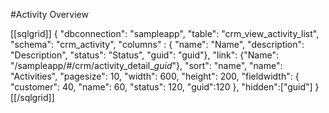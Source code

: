 #Activity Overview

[[sqlgrid]]
    {
        "dbconnection": "sampleapp",
        "table": "crm_view_activity_list",
        "schema": "crm_activity",
        "columns" : {
            "name": "Name",
            "description": "Description",
            "status": "Status",
            "guid": "guid"},
        "link": {"Name": "/sampleapp/#/crm/activity_detail_$guid$"},
        "sort": "name",
        "name": "Activities",
        "pagesize": 10,
        "width": 600,
        "height": 200,
        "fieldwidth": {
            "customer": 40,
            "name": 60,
            "status": 120,
            "guid":120
        },
        "hidden":["guid"]
    }
[[/sqlgrid]]

